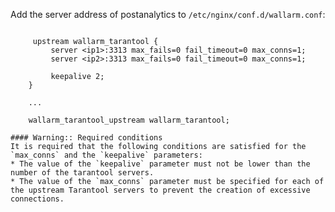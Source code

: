 Add the server address of postanalytics to `/etc/nginx/conf.d/wallarm.conf`:

```

     upstream wallarm_tarantool {
         server <ip1>:3313 max_fails=0 fail_timeout=0 max_conns=1;
         server <ip2>:3313 max_fails=0 fail_timeout=0 max_conns=1;
         
         keepalive 2;
    }

    ...

    wallarm_tarantool_upstream wallarm_tarantool;
```

    #### Warning:: Required conditions
    It is required that the following conditions are satisfied for the `max_conns` and the `keepalive` parameters:
    * The value of the `keepalive` parameter must not be lower than the number of the tarantool servers.
    * The value of the `max_conns` parameter must be specified for each of the upstream Tarantool servers to prevent the creation of excessive connections.

